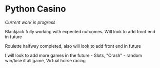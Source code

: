 # Python Casino
*Current work in progress*

Blackjack fully working with expected outcomes. Will look to add front end in future

Roulette halfway completed, also will look to add front end in future

I will look to add more games in the future - Slots, "Crash" - random win/lose it all game, Virtual horse racing
